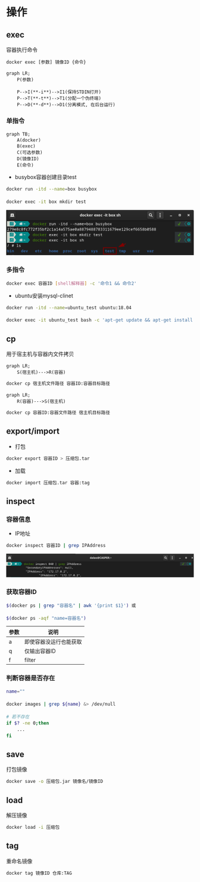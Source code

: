 <!--
 * @Author       : dmjcb@outlook.com
 * @Date         : 2024-09-04 02:23:02
 * @LastEditors  : dmjcb@outlook.com
 * @LastEditTime : 2024-09-28 01:41:26
-->

# 操作

## exec

容器执行命令

```shell
docker exec [参数] 镜像ID {命令}
```

```mermaid
graph LR;
    P(参数)

    P-->I(**-i**)-->I1(保持STDIN打开)
    P-->T(**-t**)-->T1(分配一个伪终端)
    P-->D(**-d**)-->D1(分离模式, 在后台运行)
```

### 单指令

```mermaid
graph TB;
    A(docker)
    B(exec)
    C(可选参数)
    D(镜像ID)
    E(命令)
```

- busybox容器创建目录test

```sh
docker run -itd --name=box busybox 

docker exec -it box mkdir test
```

![](https://raw.githubusercontent.com/dmjcb/SelfImgur/main/20220112043735.png)


### 多指令

```sh
docker exec 容器ID [shell解释器] -c '命令1 && 命令2'
```

- ubuntu安装mysql-clinet

```sh
docker run -itd --name=ubuntu_test ubuntu:18.04

docker exec -it ubuntu_test bash -c 'apt-get update && apt-get install -y mysql-client'
```

## cp

用于宿主机与容器内文件拷贝

```mermaid
graph LR;
    S(宿主机)--->R(容器)
```

```sh
docker cp 宿主机文件路径 容器ID:容器目标路径
```

```mermaid
graph LR;
    R(容器)--->S(宿主机)
```
```sh
docker cp 容器ID:容器文件路径 宿主机目标路径
```

## export/import

- 打包

```sh
docker export 容器ID > 压缩包.tar
```

- 加载

```sh
docker import 压缩包.tar 容器:tag
```

## inspect

### 容器信息

- IP地址

```sh
docker inspect 容器ID | grep IPAddress
```

![](https://raw.githubusercontent.com/dmjcb/SelfImgur/main/20220219213015.png)

### 获取容器ID

```sh
$(docker ps | grep "容器名" | awk '{print $1}') 或

$(docker ps -aqf "name=容器名")
```

| 参数 | 说明                    |
| ---- | ---------------------- |
| a    | 即使容器没运行也能获取   |
| q    | 仅输出容器ID            |
| f    | filter                 |

### 判断容器是否存在

```sh
name=""

docker images | grep ${name} &> /dev/null

# 若不存在
if $? -ne 0;then
    ...
fi
```

## save

打包镜像

```sh
docker save -o 压缩包.jar 镜像名/镜像ID
```

## load

解压镜像

```sh
docker load -i 压缩包
```

## tag

重命名镜像

```sh
docker tag 镜像ID 仓库:TAG
```
